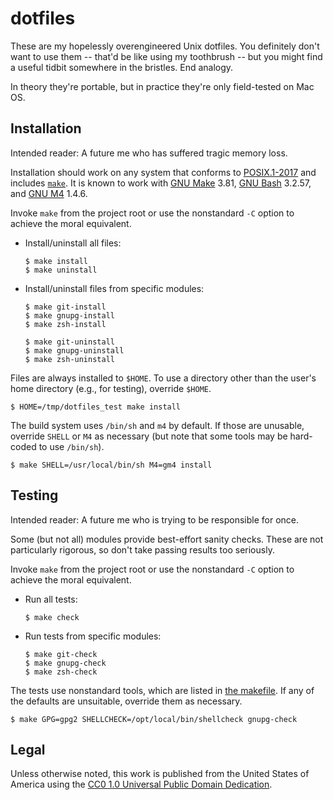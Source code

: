 <!--
    README.markdown
    ---------------

    SPDX-License-Identifier: CC0-1.0

    Written in 2018, 2021-2023 by Lawrence Velazquez <vq@larryv.me>.

    To the extent possible under law, the author(s) have dedicated all
    copyright and related and neighboring rights to this software to the
    public domain worldwide.  This software is distributed without any
    warranty.

    You should have received a copy of the CC0 Public Domain Dedication
    along with this software.  If not, see
    <https://creativecommons.org/publicdomain/zero/1.0/>.
-->


# dotfiles #

These are my hopelessly overengineered Unix dotfiles.  You definitely
don't want to use them -- that'd be like using my toothbrush -- but you
might find a useful tidbit somewhere in the bristles.  End analogy.

In theory they're portable, but in practice they're only field-tested on
Mac OS.


## Installation ##

Intended reader: A future me who has suffered tragic memory loss.

Installation should work on any system that conforms to [POSIX.1-2017][]
and includes [`make`][].  It is known to work with [GNU Make][] 3.81,
[GNU Bash][] 3.2.57, and [GNU M4][] 1.4.6.

  [POSIX.1-2017]: https://pubs.opengroup.org/onlinepubs/9699919799
  [`make`]: https://pubs.opengroup.org/onlinepubs/9699919799/utilities/make.html
  [GNU Make]: https://www.gnu.org/software/make
  [GNU Bash]: https://www.gnu.org/software/bash
  [GNU M4]: https://www.gnu.org/software/m4

Invoke `make` from the project root or use the nonstandard `-C` option
to achieve the moral equivalent.

-   Install/uninstall all files:

        $ make install
        $ make uninstall

-   Install/uninstall files from specific modules:

        $ make git-install
        $ make gnupg-install
        $ make zsh-install

        $ make git-uninstall
        $ make gnupg-uninstall
        $ make zsh-uninstall

Files are always installed to `$HOME`.  To use a directory other than
the user's home directory (e.g., for testing), override `$HOME`.

    $ HOME=/tmp/dotfiles_test make install

The build system uses `/bin/sh` and `m4` by default.  If those are
unusable, override `SHELL` or `M4` as necessary (but note that some
tools may be hard-coded to use `/bin/sh`).

    $ make SHELL=/usr/local/bin/sh M4=gm4 install


## Testing ##

Intended reader: A future me who is trying to be responsible for once.

Some (but not all) modules provide best-effort sanity checks.  These are
not particularly rigorous, so don't take passing results too seriously.

Invoke `make` from the project root or use the nonstandard `-C` option
to achieve the moral equivalent.

-   Run all tests:

        $ make check

-   Run tests from specific modules:

        $ make git-check
        $ make gnupg-check
        $ make zsh-check

The tests use nonstandard tools, which are listed in [the makefile][].
If any of the defaults are unsuitable, override them as necessary.

  [the makefile]: Makefile

    $ make GPG=gpg2 SHELLCHECK=/opt/local/bin/shellcheck gnupg-check


## Legal ##

Unless otherwise noted, this work is published from the United States of
America using the [CC0 1.0 Universal Public Domain Dedication][CC0].

  [CC0]: https://creativecommons.org/publicdomain/zero/1.0
